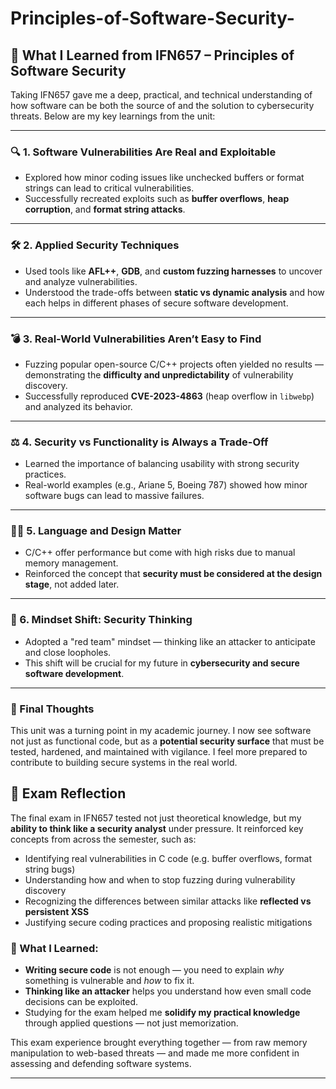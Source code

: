 # Principles-of-Software-Security-

## 🌱 What I Learned from IFN657 – Principles of Software Security

Taking IFN657 gave me a deep, practical, and technical understanding of how software can be both the source of and the solution to cybersecurity threats. Below are my key learnings from the unit:

---

### 🔍 1. Software Vulnerabilities Are Real and Exploitable
- Explored how minor coding issues like unchecked buffers or format strings can lead to critical vulnerabilities.
- Successfully recreated exploits such as **buffer overflows**, **heap corruption**, and **format string attacks**.

---

### 🛠 2. Applied Security Techniques
- Used tools like **AFL++**, **GDB**, and **custom fuzzing harnesses** to uncover and analyze vulnerabilities.
- Understood the trade-offs between **static vs dynamic analysis** and how each helps in different phases of secure software development.

---

### 💣 3. Real-World Vulnerabilities Aren’t Easy to Find
- Fuzzing popular open-source C/C++ projects often yielded no results — demonstrating the **difficulty and unpredictability** of vulnerability discovery.
- Successfully reproduced **CVE-2023-4863** (heap overflow in `libwebp`) and analyzed its behavior.

---

### ⚖️ 4. Security vs Functionality is Always a Trade-Off
- Learned the importance of balancing usability with strong security practices.
- Real-world examples (e.g., Ariane 5, Boeing 787) showed how minor software bugs can lead to massive failures.

---

### 👩‍💻 5. Language and Design Matter
- C/C++ offer performance but come with high risks due to manual memory management.
- Reinforced the concept that **security must be considered at the design stage**, not added later.

---

### 🧠 6. Mindset Shift: Security Thinking
- Adopted a "red team" mindset — thinking like an attacker to anticipate and close loopholes.
- This shift will be crucial for my future in **cybersecurity and secure software development**.

---

### 🙌 Final Thoughts
This unit was a turning point in my academic journey. I now see software not just as functional code, but as a **potential security surface** that must be tested, hardened, and maintained with vigilance. I feel more prepared to contribute to building secure systems in the real world.

## 📝 Exam Reflection 

The final exam in IFN657 tested not just theoretical knowledge, but my **ability to think like a security analyst** under pressure. It reinforced key concepts from across the semester, such as:

- Identifying real vulnerabilities in C code (e.g. buffer overflows, format string bugs)
- Understanding how and when to stop fuzzing during vulnerability discovery
- Recognizing the differences between similar attacks like **reflected vs persistent XSS**
- Justifying secure coding practices and proposing realistic mitigations

### 🧠 What I Learned:
- **Writing secure code** is not enough — you need to explain *why* something is vulnerable and *how* to fix it.
- **Thinking like an attacker** helps you understand how even small code decisions can be exploited.
- Studying for the exam helped me **solidify my practical knowledge** through applied questions — not just memorization.

This exam experience brought everything together — from raw memory manipulation to web-based threats — and made me more confident in assessing and defending software systems.

---
